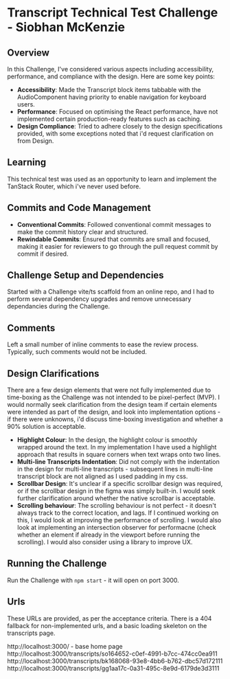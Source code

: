 # Transcript Technical Test Challenge - Siobhan McKenzie

## Overview

In this Challenge, I've considered various aspects including accessibility, performance, and compliance with the design. Here are some key points:

- **Accessibility**: Made the Transcript block items tabbable with the AudioComponent having priority to enable navigation for keyboard users.
- **Performance**: Focused on optimising the React performance, have not implemented certain production-ready features such as caching.
- **Design Compliance**: Tried to adhere closely to the design specifications provided, with some exceptions noted that i'd request clarification on from Design.

## Learning

This technical test was used as an opportunity to learn and implement the TanStack Router, which i've never used before.

## Commits and Code Management

- **Conventional Commits**: Followed conventional commit messages to make the commit history clear and structured.
- **Rewindable Commits**: Ensured that commits are small and focused, making it easier for reviewers to go through the pull request commit by commit if desired.

## Challenge Setup and Dependencies

Started with a Challenge vite/ts scaffold from an online repo, and I had to perform several dependency upgrades and remove unnecessary dependancies during the Challenge.

## Comments

Left a small number of inline comments to ease the review process. Typically, such comments would not be included.

## Design Clarifications

There are a few design elements that were not fully implemented due to time-boxing as the Challenge was not intended to be pixel-perfect (MVP). I would normally seek clarification from the design team if certain elements were intended as part of the design, and look into implementation options - if there were unknowns, i'd discuss time-boxing investigation and whether a 90% solution is acceptable.

- **Highlight Colour**: In the design, the highlight colour is smoothly wrapped around the text. In my implementation I have used a highlight approach that results in square corners when text wraps onto two lines.
- **Multi-line Transcripts Indentation**: Did not comply with the indentation in the design for multi-line transcripts - subsequent lines in multi-line transcript block are not aligned as I used padding in my css.
- **Scrollbar Design**: It's unclear if a specific scrollbar design was required, or if the scrollbar design in the figma was simply built-in. I would seek further clarification around whether the native scrollbar is acceptable.
- **Scrolling behaviour**: The scrolling behaviour is not perfect - it doesn't always track to the correct location, and lags. If I continued working on this, I would look at improving the performance of scrolling. I would also look at implementing an intersection observer for performacne (check whether an element if already in the viewport before running the scrolling). I would also consider using a library to improve UX.

## Running the Challenge

Run the Challenge with `npm start` - it will open on port 3000.

## Urls

These URLs are provided, as per the acceptance criteria. There is a 404 fallback for non-implemented urls, and a basic loading skeleton on the transcripts page.

http://localhost:3000/ - base home page
http://localhost:3000/transcripts/so164652-c0ef-4991-b7cc-474cc0ea911
http://localhost:3000/transcripts/bk168068-93e8-4bb6-b762-dbc57d172111
http://localhost:3000/transcripts/gg1aa17c-0a31-495c-8e9d-6179de3d3111
